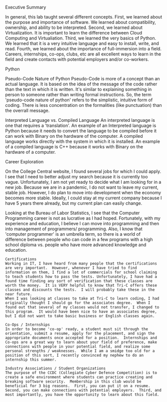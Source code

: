 Executive Summary

In general, this lab taught several different concepts.  First, we learned about the purpose and importance of software.  We learned about compatibility, ownership, and ability to be interpreted.  Second, we learned about Virtualization.  It is important to learn the difference between Cloud Computing and Virtualiation.  Third, we learned the very basics of Python.  We learned that it is a very intuitive language and easy to install, write, and read.  Fourth, we learned about the importance of full-immersion into a field.  Careers, internships, co-ops, clubs, etc are all excellent ways to learn in the field and create contacts with potential employers and/or co-workers. 


Python

Pseudo-Code Nature of Python Pseudo-Code is more of a concept than an actual language. It is based on the idea of the message of the code rather than the text in which it is written. It's similar to explaining something in person to someone rather than writing formal instructions. So, the term 'pseudo-code nature of python' refers to the simplistic, intuitive form of coding. There is less concentration on the formalities (like punctuation) than the overrall message.

Interpreted Language vs. Compiled Language An interpreted language is one that requires a 'translation'. An example of an Interpreted language is Python because it needs to convert the language to be compiled before it can work with Binary on the hardware of the computer. A compiled language works directly with the system in which it is installed. An example of a compiled language is C++ because it works with Binary on the hardware of a computer.


Career Exploration

On the College Central website, I found several jobs for which I could apply.  I see that I need to better adjust my search because it is currently too vague.  Unfortunately, I am not yet ready to decide what I am looking for in a new job.  Because we are in a pandemic, I do not want to leave my current, stable job.  However, I do plan to move into development when the economy becomes more stable.  Ideally, I could stay at my current company because I have 5 years there already, but my current plan can easily change.  

Looking at the Bureau of Labor Statistics, I see that the Computer Programming career is not as lucrative as I had hoped.  Fortunately, with my experience and education, I believe I can move into programming and then into management of programmers/ programming.  Also, I know that 'computer programmer' is an umbrella term, so there is a world of difference between people who can code in a few programs with a high school diploma vs. people who have more advanced knowledge and education.  

    Certifications
    Working in IT, I have heard from many people that the certifications are very important.  However, whenever I have tried to find information on them, I find a lot of commercials for school claiming to teach students how to pass the tests. Unfortunately, I have had a found time finding any sort of verification that these classes are worth the money.  It is VERY helpful to know that Tri-C offers these classes and discounts the tests.  I will probably take these in the near future.  
    When I was looking at classes to take at Tri-C to learn coding, I had originally thought I should go for the associates degree.  When I found out that several of my classes would not transfer, I changed to this program.  It would have been nice to have an associates degree, but I did not want to take basic business or English classes again.  

    Co-Ops / Internships
    In order to become 'co-op' ready, a student must sit through the orientation, submit a resume, apply for the placement, and sign the appropriate documents once accepted for a position.  Internships and Co-ops are a great way to learn about your field of preference, make connections with people in your potential field, and realize some personal strengths / weaknesses.  While I am a smidge too old for a position of this sort, I recently convinced my nephew to do an internship this summer. 

    Industry Associations / Student Organizations
    The purpose of the CCDC (Collegiate Cyber Defence Competition) is to create a safe environment where students can practice creating and breaking software security.  Membership in this club would be beneficial for 3 big reasons.  First, you can put it on a resume.  Second, you can make connections with potential employers.  Third, and most importantly, you have the opportunity to learn about this field. 
     
     
